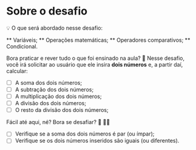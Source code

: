 # Sobre o desafio

💡 O que será abordado nesse desafio:

** Variáveis;
** Operações matemáticas;
** Operadores comparativos;
** Condicional.

Bora praticar e rever tudo o que foi ensinado na aula? **💜**
Nesse desafio, você irá solicitar ao usuário que ele insira **dois números** e, a partir daí, calcular:

- [ ] A soma dos dois números;
- [ ] A subtração dos dois números;
- [ ] A multiplicação dos dois números;
- [ ] A divisão dos dois números;
- [ ] O resto da divisão dos dois números;

Fácil até aqui, né? Bora se desafiar? 👀 🧑‍🚀

- [ ] Verifique se a soma dos dois números é par (ou ímpar);
- [ ] Verifique se os dois números inseridos são iguais (ou diferentes).
